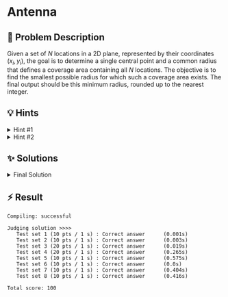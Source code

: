 # Antenna

## 📝 Problem Description

Given a set of $N$ locations in a 2D plane, represented by their coordinates $(x_i, y_i)$, the goal is to determine a single central point and a common radius that defines a coverage area containing all $N$ locations. The objective is to find the smallest possible radius for which such a coverage area exists. The final output should be this minimum radius, rounded up to the nearest integer.

## 💡 Hints

<details>

<summary>Hint #1</summary>

For this problem, you need a kernel that supports exact arithmetic for geometric predicates and constructions. The **Exact_predicates_exact_constructions_kernel_with_sqrt** is the ideal choice, as it ensures precision even when calculating square roots, which is necessary for determining the exact radius of the circle.

</details>

<details>

<summary>Hint #2</summary>

CGAL provides built-in functionality for solving this problem. Use the `Min_circle_2` class along with its associated traits, `Min_circle_2_traits_2`. These tools allow you to compute the smallest enclosing circle for a set of points efficiently and robustly.

</details>

## ✨ Solutions

<details>

<summary>Final Solution</summary>

This problem is a classic computational geometry task: finding the **Smallest Enclosing Circle** for a given set of points. The center of the radio transmitter corresponds to the center of this circle, and the transmission radius is the circle's radius.

### Choice of Kernel

For this problem, we need a kernel that can handle exact arithmetic, especially for geometric predicates and constructions (such as the exact radius of the circle). The most suitable choice is the **Exact_predicates_exact_constructions_kernel_with_sqrt**. The important aspect here is that we also need exact square roots, as we are asked to give the actual radius and not the squared radius, which involves a root.

### Approach

CGAL already offers everything we need for this problem. We can simply read in all points as `K::Point_2` objects and store them in a vector. 
The `mc` function already provides us with the minimum enclosing circle for all the points. We simply need to get its radius by taking the square root of `c.squared_radius()`.

Note that for the output in this problem to be counted correctly, you need to set the output precision to 0 decimal places.

### Code
```cpp
#include<iostream>
#include<cmath>

#include<CGAL/Exact_predicates_exact_constructions_kernel_with_sqrt.h>
#include<CGAL/Min_circle_2.h>
#include<CGAL/Min_circle_2_traits_2.h>

using K = CGAL::Exact_predicates_exact_constructions_kernel_with_sqrt;
using Traits = CGAL::Min_circle_2_traits_2<K>;
using MinCircle = CGAL::Min_circle_2<Traits>;
using Point = K::Point_2;

double ceil_to_double(const K::FT& x) {
  double a = std::ceil(CGAL::to_double(x));
  while (a < x) a += 1;
  while (a-1 >= x) a -= 1;
  return a;
}

int main() {
  std::ios_base::sync_with_stdio(false);
  
  while(true) {
    // ===== READ INPUT =====
    int n; std::cin >> n;
    if(!n) break;
    
    std::vector<Point> points(n);
    for(int i = 0; i < n; i++) {
      long x, y; std::cin >> x >> y;
      points[i] = Point(x, y);
    }
    
    // ===== FIND MINIMUM ENCLOSING RADIUS =====
    MinCircle mc(points.begin(), points.end(), true);
    Traits::Circle c = mc.circle();
    
    // ===== OUTPUT =====  
    std::cout << std::setprecision(0) << std::fixed;
    std::cout << ceil_to_double(CGAL::sqrt(c.squared_radius())) << std::endl;
  }
}
```
</details>

## ⚡ Result

```plaintext
Compiling: successful

Judging solution >>>>
   Test set 1 (10 pts / 1 s) : Correct answer      (0.001s)
   Test set 2 (10 pts / 1 s) : Correct answer      (0.003s)
   Test set 3 (20 pts / 1 s) : Correct answer      (0.019s)
   Test set 4 (20 pts / 1 s) : Correct answer      (0.265s)
   Test set 5 (10 pts / 1 s) : Correct answer      (0.575s)
   Test set 6 (10 pts / 1 s) : Correct answer      (0.0s)
   Test set 7 (10 pts / 1 s) : Correct answer      (0.404s)
   Test set 8 (10 pts / 1 s) : Correct answer      (0.416s)

Total score: 100
```